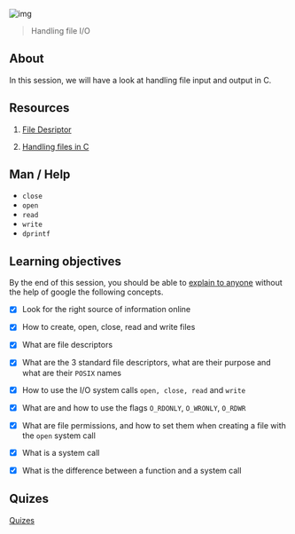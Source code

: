 ![img](https://assets.imaginablefutures.com/media/images/ALX_Logo.max-200x150.png)
> Handling file I/O 

## About 
In this session, we will have a look at handling file input and output in C.

## Resources 
1. [File Desriptor](https://en.wikipedia.org/wiki/File_descriptor)

2. [Handling files in C](https://byjus.com/gate/file-handling-in-c/)

## Man / Help 
* ```close```
* ```open```
* ```read```
* ```write```
* ```dprintf```

## Learning objectives 
By the end of this session, you should be able to [explain to anyone](https://fs.blog/feynman-learning-technique/) without the help of google the following concepts. 

* [X] Look for the right source of information online
* [X] How to create, open, close, read and write files
* [X] What are file descriptors
* [X] What are the 3 standard file descriptors, what are their purpose and what are their <code>POSIX</code> names
* [X] How to use the I/O system calls ```open, close, read``` and ```write```
* [X] What are and how to use the flags ```O_RDONLY```, ```O_WRONLY```, ```O_RDWR```

* [X] What are file permissions, and how to set them when creating a file with the ```open``` system call
* [X] What is a system call
* [X] What is the difference between a function and a system call

## Quizes
[Quizes](./quiz.md)
